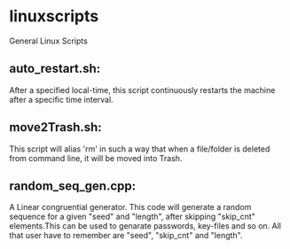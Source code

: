 linuxscripts
============

General Linux Scripts

auto_restart.sh:
---------------
After a specified local-time, this script continuously restarts the machine after a specific time interval.

move2Trash.sh:
--------------
This script will alias 'rm' in such a way that when a file/folder is deleted from command line, it will be moved into Trash.

random_seq_gen.cpp:
-------------------
A Linear congruential generator. This code will generate a random sequence for a given "seed" and "length", after skipping "skip_cnt" elements.This can be used to genarate passwords, key-files and so on. All that user have to remember are "seed", "skip_cnt" and "length".

